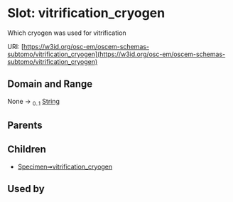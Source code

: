
# Slot: vitrification_cryogen

Which cryogen was used for vitrification

URI: [https://w3id.org/osc-em/oscem-schemas-subtomo/vitrification_cryogen](https://w3id.org/osc-em/oscem-schemas-subtomo/vitrification_cryogen)


## Domain and Range

None &#8594;  <sub>0..1</sub> [String](types/String.md)

## Parents


## Children

 *  [Specimen➞vitrification_cryogen](Specimen_vitrification_cryogen.md)

## Used by

